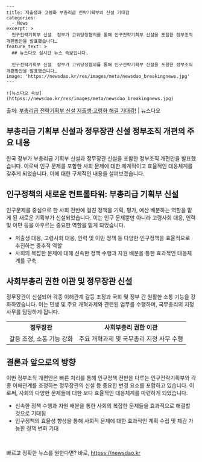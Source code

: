     ---
    title: 저출생과 고령화 부총리급 전략기획부의 신설 기대감
    categories:
      - News
    excerpt: >
      인구전략기획부 신설  정부가 고위당정협의를 통해 인구전략기획부 신설을 포함한 정부조직 개편방안을 발표했습니다…
    feature_text: >
      ## 뉴스다오 실시간 뉴스 속보입니다.
    
      인구전략기획부 신설  정부가 고위당정협의를 통해 인구전략기획부 신설을 포함한 정부조직 개편방안을 발표했습니다…
    image: 'https://newsdao.kr/res/images/meta/newsdao_breakingnews.jpg'
    ---
    
    ![뉴스다오 속보](httpss://newsdao.kr/res/images/meta/newsdao_breakingnews.jpg)

<p>출처: <a href="httpss://newsdao.kr/4542" rel="dofollow">부총리급 전략기획부 신설 저출생·고령화 해결 기대감!</a> | 뉴스다오</p>

<h2 data-ke-size="size26">부총리급 기획부 신설과 정무장관 신설 정부조직 개편의 주요 내용</h2>
<p data-ke-size="size16">한국 정부가 부총리급 기획부 신설과 정무장관 신설을 포함한 정부조직 개편안을 발표했습니다. 이로써 인구 문제를 포함한 사회 문제에 대한 체계적이고 효율적인 대응체계를 갖추게 되었습니다. 이에 대한 구체적인 내용을 살펴보겠습니다.</p>

<h2 data-ke-size="size26">인구정책의 새로운 컨트롤타워: 부총리급 기획부 신설</h2>
<p data-ke-size="size16">인구문제를 중심으로 한 사회 전반에 걸친 정책을 기획, 평가, 예산 배분하는 역할을 맡게 된 새로운 기획부가 신설되었습니다. 이는 인구 문제뿐만 아니라 고령사회 대응, 인력 및 이민 등을 아우르는 중요한 역할을 맡게 되었습니다.</p>
<ul>
<li>저출생 대응, 고령사회 대응, 인력 및 이민 정책 등 다양한 인구정책을 효율적으로 추진하는 중추적 역할</li>
<li>사회의 복잡한 문제에 대해 신속한 정책 수행과 자원 배분을 통한 효과적인 대응체계를 구축</li>
</ul>

<h2 data-ke-size="size26">사회부총리 권한 이관 및 정무장관 신설</h2>
<p data-ke-size="size16">정무장관이 신설되어 각종 이해관계 갈등 조정과 국회 및 정부 간 원활한 소통 기능을 강화하였습니다. 이는 민생 및 주요 개혁과제와 관련된 업무를 수행하며, 국무총리의 지정 사무를 담당하게 됩니다.</p>
<table>
<tr>
<td style="text-align: center; height: 17px;"><b>정무장관</b></td>
<td style="text-align: center; height: 17px;"><b>사회부총리 권한 이관</b></td>
</tr>
<tr>
<td style="text-align: center; height: 17px;">갈등 조정, 소통 기능 강화</td>
<td style="text-align: center; height: 17px;">주요 개혁과제 및 국무총리 지정 사무 수행</td>
</tr>
</table>

<h2 data-ke-size="size26">결론과 앞으로의 방향</h2>
<p data-ke-size="size16">이번 정부조직 개편안은 빠른 처리를 통해 인구정책 전반을 다루는 인구전략기획부와 각종 이해관계를 조정하는 정무장관의 신설 등 중요한 변경 요소를 포함하고 있습니다. 이로써, 사회의 다양한 문제들에 대한 보다 효율적인 대응체계를 마련하게 되었습니다.</p>
<ul>
<li>신속한 정책 수행과 자원 배분을 통한 사회의 복잡한 문제들을 효과적으로 해결할 것으로 기대됨</li>
<li>인구정책의 효율성 향상을 통해 사회적 문제에 대한 효과적인 계획 수립 및 체감 가능한 정책 변화 기대</li>
</ul>

<p data-ke-size="size16">&nbsp;</p> 

빠르고 정확한 뉴스를 원한다면? 바로, <a href="httpss://newsdao.kr" rel="dofollow">httpss://newsdao.kr</a>


    